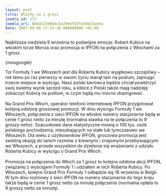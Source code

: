 ```yaml
---
layout: post
title: Włochy za 1 grosz
joomla_id: 172
joomla_url: 8dda525d66dcba29e6fb3fe50615ae4a
date: 2007-09-08 17:33:28.000000000 +02:00
---
```

Najbliższa niedziela 9 września to podw&oacute;jne emocje: Robert Kubica na włoskim torze Monza oraz promocja w IPFON na połączenia z Włochami za 1 grosz.<p>{mosgoogle}&nbsp;</p><p>Tor Formuły 1 we Włoszech jest dla Roberta Kubicy wyjątkowo szczęśliwy &ndash; rok temu po raz pierwszy w swoim życiu stanął tam na podium, zajmując trzecie miejsce w wyścigu. Nasz polski kierowca będzie chciał powt&oacute;rzyć sw&oacute;j świetny wynik sprzed roku, a kibice z Polski także mają nadzieję zobaczyć Kubicę na podium, w czym będą mu mocno dopingować.<br /><br />Na Grand Prix Włoch, operator telefonii internetowej IPFON przygotował kolejną odsłonę groszowej promocji. W dniu wyścigu Formuły 1 we Włoszech, połączenia z sieci IPFON na włoskie numery stacjonarne będą w cenie 1 grosz netto za minutę (normalna stawka na te połączenia to 9 groszy netto). Szacunkowe dane statystyczne m&oacute;wią o 100 tys. os&oacute;b polskiego pochodzenia, mieszkających na stałe lub tymczasowo we Włoszech. Dla wielu z użytkownik&oacute;w IPFON, groszowa promocja jest świetną okazją do tanich rozm&oacute;w z krewnymi i znajomymi przebywającymi we Włoszech, a przede wszystkim do dzielenia się wrażeniami z udziału Roberta Kubicy w wyścigu o Grand Prix Włoch.<br /><br />Promocja na połączenia do Włoch za 1 grosz to kolejna odsłona akcji IPFON, związanej z wyścigami Formuły 1 i udziałem w nich Roberta Kubicy. Po Włoszech, kolejne Grand Prix Formuły 1 odbędzie się 16 września w Belgii. W tym dniu rozmowy z sieci IPFON na numery stacjonarne do tego kraju także będą w cenie 1 grosz netto za minutę połączenia (normalna opłata to 9 groszy netto za minutę).</p>
